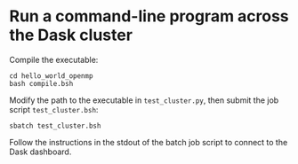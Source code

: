 # Run a command-line program across the Dask cluster

Compile the executable:
```shell
cd hello_world_openmp
bash compile.bsh
```

Modify the path to the executable in `test_cluster.py`, then submit the job script `test_cluster.bsh`:
```shell
sbatch test_cluster.bsh
```

Follow the instructions in the stdout of the batch job script to connect to the Dask dashboard. 
